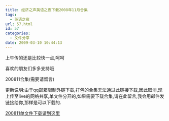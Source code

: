 ```yaml
---
title: 经济之声英语之夜下载2008年11月合集
tags:
  - 英语之夜
url: 57.html
id: 57
categories:
  - 文件分享
date: 2009-03-10 10:44:13
---
```


上午传的还是比较快一点,呵呵  

喜欢的朋友们多多支持哦  

200811合集(需要请留言)  

更新说明:由于qq邮箱限制外链下载,打包的合集无法通过此链接下载,因此取消,现上传至live的网络共享,单文件分开的,如果需要下载合集,请在此留言,我会用邮件发链接给你,那样是可以下载的.  

[200811单文件下载请到这里](http://cid-1f2c5513fd9f3c44.skydrive.live.com/browse.aspx/%e9%ad%85%e8%81%9a%e8%8b%8f%e5%b7%9e/e200811 "2008年11月")